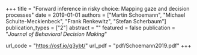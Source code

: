 +++
title = "Forward inference in risky choice: Mapping gaze and decision processes"
date = 2019-01-01
authors = ["Martin Schoemann", "Michael Schulte-Mecklenbeck", "Frank Renkewitz", "Stefan Scherbaum"]
publication_types = ["2"]
abstract = ""
featured = false
publication = "*Journal of Behavioral Decision Making*"



url_code = "https://osf.io/q3ybt/"
url_pdf = "pdf/Schoemann2019.pdf"
+++

